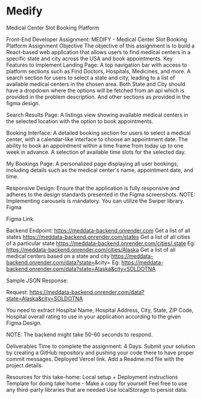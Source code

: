 # Medify

Medical Center Slot Booking Platform

Front-End Developer Assignment: MEDIFY - Medical Center Slot Booking Platform
Assignment Objective
The objective of this assignment is to build a React-based web application that allows users to find medical centers in a specific state and city across the USA and book appointments.
Key Features to Implement
Landing Page:
A top navigation bar with access to platform sections such as Find Doctors, Hospitals, Medicines, and more.
A search section for users to select a state and city, leading to a list of available medical centers in the chosen area.
Both State and City should have a dropdown where the options will be fetched from an api which is provided in the problem description.
And other sections as provided in the figma design.

Search Results Page:
A listings view showing available medical centers in the selected location with the option to book appointments.

Booking Interface:
A detailed booking section for users to select a medical center, with a calendar-like interface to choose an appointment date.
The ability to book an appointment within a time frame from today up to one week in advance.
A selection of available time slots for the selected day.

My Bookings Page:
A personalized page displaying all user bookings, including details such as the medical center's name, appointment date, and time.

Responsive Design:
Ensure that the application is fully responsive and adheres to the design standards presented in the Figma screenshots.
NOTE: Implementing carousels is mandatory. You can utilize the Swiper library.
Figma

Figma Link

Backend Endpoint: https://meddata-backend.onrender.com
Get a list of all states
https://meddata-backend.onrender.com/states
Get a list of all cities of a particular state
https://meddata-backend.onrender.com/cities/:state
Eg: https://meddata-backend.onrender.com/cities/Alaska
Get a list of all medical centers based on a state and city
https://meddata-backend.onrender.com/data?state=<state-name>&city=<city-name>
Eg: https://meddata-backend.onrender.com/data?state=Alaska&city=SOLDOTNA

Sample JSON Response:

Request: https://meddata-backend.onrender.com/data?state=Alaska&city=SOLDOTNA

You need to extract Hospital Name, Hospital Address, City, State, ZIP Code, Hospital overall rating to use in your application according to the given Figma Design.

NOTE: The backend might take 50-60 seconds to respond.

Deliverables
Time to complete the assignment: 4 Days.
Submit your solution by creating a GitHub repository and pushing your code there to have proper commit messages.
Deployed Vercel link.
Add a Readme.md file with the project details.

Resources for this take-home:
Local setup + Deployment instructions
Template for doing take home - Make a copy for yourself
Feel free to use any third-party libraries that are needed
Use localStorage to persist data.
